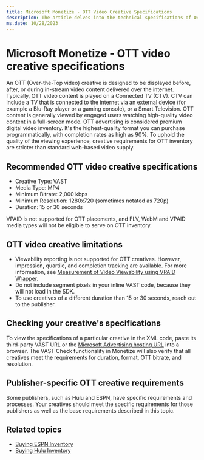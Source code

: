 ```yaml
---
title: Microsoft Monetize - OTT Video Creative Specifications
description: The article delves into the technical specifications of Over-the-Top (OTT) videos, focusing on the requirements for premium digital content.
ms.date: 10/28/2023
---
```


# Microsoft Monetize - OTT video creative specifications

An OTT (Over-the-Top video) creative is designed to be displayed before, after, or during in-stream video content delivered over the internet. Typically, OTT video content is played on a Connected TV (CTV). CTV can include a TV that is connected to the internet via an external device (for example a Blu-Ray player or a gaming console), or a Smart Television. OTT content is generally viewed by engaged users watching high-quality video content in a full-screen mode. OTT advertising is considered premium digital video inventory. It's the highest-quality format you can purchase programmatically, with completion rates as high as 90%. To uphold the quality of the viewing experience, creative requirements for OTT inventory are stricter than standard web-based video supply.

## Recommended OTT video creative specifications

- Creative Type: VAST
- Media Type: MP4
- Minimum Bitrate: 2,000 kbps
- Minimum Resolution: 1280x720 (sometimes notated as 720p)
- Duration: 15 or 30 seconds

VPAID is not supported for OTT placements, and FLV, WebM and VPAID media types will not be eligible to serve on OTT inventory.

## OTT video creative limitations

- Viewability reporting is not supported for OTT creatives. However, impression, quartile, and completion tracking are available. For more information, see
  [Measurement of Video Viewability using VPAID Wrapper](video-viewability.md).
- Do not include segment pixels in your inline VAST code, because they will not load in the SDK.
- To use creatives of a different duration than 15 or 30 seconds, reach out to the publisher.

## Checking your creative's specifications

To view the specifications of a particular creative in the XML code, paste its third-party VAST URL or the [Microsoft Advertising hosting URL](http://ib.adnxs.com/cr?id=CREATIVE_ID&amp;format=vast) into a browser. The VAST Check functionality in Monetize will also verify that all creatives meet the requirements for duration, format, OTT bitrate, and resolution.

## Publisher-specific OTT creative requirements

Some publishers, such as Hulu and ESPN, have specific requirements and processes. Your creatives should meet the specific requirements for those publishers as well as the base requirements described in this topic.

## Related topics

- [Buying ESPN Inventory](buying-espn-inventory.md)
- [Buying Hulu Inventory](buying-hulu-inventory.md)
